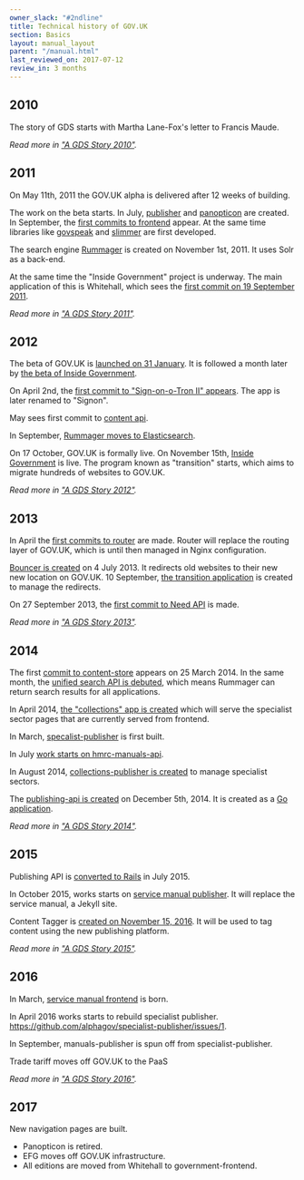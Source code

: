 ```yaml
---
owner_slack: "#2ndline"
title: Technical history of GOV.UK
section: Basics
layout: manual_layout
parent: "/manual.html"
last_reviewed_on: 2017-07-12
review_in: 3 months
---
```


## 2010

The story of GDS starts with Martha Lane-Fox's letter to Francis Maude.

_Read more in ["A GDS Story 2010"](https://gds.blog.gov.uk/story-2010/)._

## 2011

On May 11th, 2011 the GOV.UK alpha is delivered after 12 weeks of building.

The work on the beta starts. In July, [publisher](https://github.com/alphagov/publisher/commit/30f441053c152be9d67f1ae8d3f44f1b5d972c33) and [panopticon](https://github.com/gds-attic/panopticon/commit/5ac69cbf048acd381c369465ca905f580dcdb85d) are created.
In September, the [first commits to frontend](https://github.com/alphagov/frontend/commit/89118e41a87f53b2253895e12593bd344878c4cf) appear. At the same time libraries like [govspeak](https://github.com/alphagov/govspeak) and [slimmer](https://github.com/alphagov/slimmer) are first developed.

The search engine [Rummager](https://github.com/alphagov/rummager/commit/e568c2ce003f4bd25979bffc719390847cfcf580) is created on November 1st, 2011. It uses Solr as a back-end.

At the same time the "Inside Government" project is underway. The main application of this is Whitehall, which sees the [first commit on 19 September 2011](https://github.com/alphagov/whitehall/commit/8fa277204b3859131640df556c2346cafcf57a8f).

_Read more in ["A GDS Story 2011"](https://gds.blog.gov.uk/story-2011/)._

## 2012

The beta of GOV.UK is [launched on 31 January](https://gds.blog.gov.uk/2012/01/31/this-is-why-we-are-here/). It is followed a month later by [the beta of Inside Government](https://gds.blog.gov.uk/2012/02/28/introducing-the-next-phase-of-the-gov-uk-beta/).

On April 2nd, the [first commit to "Sign-on-o-Tron II" appears](https://github.com/alphagov/signon/commit/d82798abe10189930f89803e959fb3494b956f9b). The app is later renamed to "Signon".

May sees first commit to [content api](https://github.com/alphagov/govuk_content_api/commit/38f285d8b571a83ce0f59b6fb8bd17a31d8c0060).

In September, [Rummager moves to Elasticsearch](https://github.com/alphagov/rummager/pull/23).

On 17 October, GOV.UK is formally live. On November 15th, [Inside Government](https://gds.blog.gov.uk/2012/11/15/launching-inside-government/) is live. The program known as "transition" starts, which aims to migrate hundreds of websites to GOV.UK.

_Read more in ["A GDS Story 2012"](https://gds.blog.gov.uk/story-2012/)._

## 2013

In April the [first commits to router](https://github.com/alphagov/router/commit/134c5663f69473dade40f641060a6a5a247e6231) are made. Router will replace the routing layer of GOV.UK, which is until then managed in Nginx configuration.

[Bouncer is created](https://github.com/alphagov/bouncer/commit/aa27534e5dd7bd8cb0afd6083aa05b7c0ba6829d) on 4 July 2013. It redirects old websites to their new new location on GOV.UK.
10 September, [the transition application](https://github.com/alphagov/transition/commit/723647d6c835332dc931a653d744aca8a4670b4a) is created to manage the redirects.

On 27 September 2013, the [first commit to Need API](https://github.com/alphagov/maslow/commit/959c5c506197c0534ba4ee5b40aa7646957ebef8) is made.

_Read more in ["A GDS Story 2013"](https://gds.blog.gov.uk/story-2013/)._

## 2014

The first [commit to content-store](https://github.com/alphagov/content-store/commit/2d3eb695b5214d4898df54cddfec4f6c5238938d) appears on 25 March 2014. In the same month, the [unified search API is debuted](https://github.com/alphagov/rummager/pull/204), which means Rummager can return search results for all applications.

In April 2014, [the "collections" app is created](https://github.com/alphagov/collections/pull/1) which will serve the specialist sector pages that are currently served from frontend.

In March, [specalist-publisher](https://github.com/alphagov/manuals-publisher) is first built.

In July [work starts on hmrc-manuals-api](https://github.com/alphagov/hmrc-manuals-api/pull/1).

In August 2014, [collections-publisher is created](https://github.com/alphagov/collections-publisher/pull/1) to manage specialist sectors.

The [publishing-api is created](https://github.com/alphagov/publishing-api/pull/1) on December 5th, 2014. It is created as a [Go application](https://github.com/alphagov/publishing-api/pull/3).

_Read more in ["A GDS Story 2014"](https://gds.blog.gov.uk/story-2014/)._

## 2015

Publishing API is [converted to Rails](https://github.com/alphagov/publishing-api/pull/48) in July 2015.

In October 2015, works starts on [service manual publisher](https://github.com/alphagov/service-manual-publisher/pull/1). It will replace the service manual, a Jekyll site.

Content Tagger is [created on November 15, 2016](https://github.com/alphagov/content-tagger/commit/326d87bc6ce0db6cdaa1a6be092a8c991d4b00bc). It will be used to tag content using the new publishing platform.

_Read more in ["A GDS Story 2015"](https://gds.blog.gov.uk/story-2015/)._

## 2016

In March, [service manual frontend](https://github.com/alphagov/service-manual-frontend/pull/1) is born.

In April 2016 works starts to rebuild specialist publisher. https://github.com/alphagov/specialist-publisher/issues/1.

In September, manuals-publisher is spun off from specialist-publisher.

Trade tariff moves off GOV.UK to the PaaS

_Read more in ["A GDS Story 2016"](https://gds.blog.gov.uk/story-2016/)._

## 2017

New navigation pages are built.

- Panopticon is retired.
- EFG moves off GOV.UK infrastructure.
- All editions are moved from Whitehall to government-frontend.
